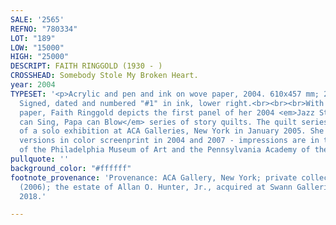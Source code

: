 ```yaml
---
SALE: '2565'
REFNO: "780334"
LOT: "189"
LOW: "15000"
HIGH: "25000"
DESCRIPT: FAITH RINGGOLD (1930 - )
CROSSHEAD: Somebody Stole My Broken Heart.
year: 2004
TYPESET: '<p>Acrylic and pen and ink on wove paper, 2004. 610x457 mm; 24x18 inches.
  Signed, dated and numbered "#1" in ink, lower right.<br><br><br>With this work on
  paper, Faith Ringgold depicts the first panel of her 2004 <em>Jazz Stories: Mama
  can Sing, Papa can Blow</em> series of story quilts. The quilt series was the subject
  of a solo exhibition at ACA Galleries, New York in January 2005. She also made two
  versions in color screenprint in 2004 and 2007 - impressions are in the collection
  of the Philadelphia Museum of Art and the Pennsylvania Academy of the Fine Arts.</p>'
pullquote: ''
background_color: "#ffffff"
footnote_provenance: 'Provenance: ACA Gallery, New York; private collection, Florida
  (2006); the estate of Allan O. Hunter, Jr., acquired at Swann Galleries, April 5,
  2018.'

---
```

